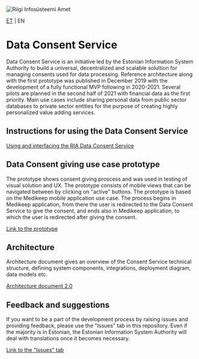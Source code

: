 ![Riigi Infosüsteemi Amet](https://github.com/e-gov/RIHA-Frontend/raw/master/logo/gov-CVI/lions.png "Riigi Infosüsteemi Amet")

[ET](https://github.com/e-gov/NT) | EN

# Data Consent Service

Data Consent Service is an initiative led by the Estonian Information System Authority to build a universal, decentralized and scalable solultion for managing consents used for data processing. Reference architecture along with the first prototype was published in December 2019 with the development of a fully functional MVP following in 2020-2021. Several pilots are planned in the second half of 2021 with financial data as the first priority. Main use cases include sharing personal data from public sector databases to private sector entities for the purpose of creating highly personalized value adding services. 

## Instructions for using the Data Consent Service

[Using and interfacing the RIA Data Consent Service](https://github.com/e-gov/NT/blob/master/RIA%20n%C3%B5usolekuteenuse%20kasutamine%20ja%20liidestamine/RIA%20no%CC%83usolekuteenuse%20kasutamine%20ja%20liidestamine_eng.md)

## Data Consent giving use case prototype

The prototype shows consent giving proscess and was used in testing of visual solution and UX. The prototype consists of mobile views that can be navigated between by clicking on "active" buttons. The prototype is based on the Medikeep mobile application use case. The process begins in Medikeep application, from there the user is redirected to the Data Consent Service to give the consent, and ends also in Medikeep application, to which the user is redirected after giving the consent.

[Link to the prototype](https://www.figma.com/proto/AOLWfaI9YWXYouwbksDtos/NT%3A-Medikeep%3A-n%C3%B5usoleku-andmine-ver-03.03.2021?node-id=3%3A1863&scaling=min-zoom "prototype")

## Architecture

Architecture document gives an overview of the Consent Service technical structure, defining system components, integrations, deployment diagram, data models etc. 

[Architecture document 2.0](https://github.com/e-gov/NT/blob/51ca5a67ef61f94ece4e00e94b1bc543fec8ce27/architecture/Architecture%202.0.md "architecture document")

## Feedback and suggestions

If you want to be a part of the development process by raising issues and providing feedback, please use the "Issues" tab in this repository. Even if the majority is in Estonian, the Estonian Information System Authority will deal with translations once it becomes necessary.


[Link to the "Issues" tab](https://github.com/e-gov/NT/issues "issues")

